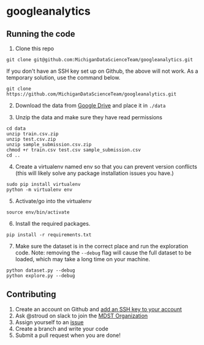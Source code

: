 # googleanalytics

## Running the code

1. Clone this repo
```
git clone git@github.com:MichiganDataScienceTeam/googleanalytics.git
```

If you don't have an SSH key set up on Github, the above will not work.
As a temporary solution, use the command below.
```
git clone https://github.com/MichiganDataScienceTeam/googleanalytics.git
```

2. Download the data from [Google Drive](https://drive.google.com/open?id=1gkD5foFI9vMZzIL_jhDSxiE3T4mGgOqQ) and place it in `./data`

3. Unzip the data and make sure they have read permissions
```
cd data
unzip train.csv.zip
unzip test.csv.zip
unzip sample_submission.csv.zip
chmod +r train.csv test.csv sample_submission.csv
cd ..
```

4. Create a virtualenv named env so that you can prevent version conflicts (this will likely solve any package installation issues you have.)
```
sudo pip install virtualenv
python -m virtualenv env
```

5. Activate/go into the virtualenv
```
source env/bin/activate
```

6. Install the required packages.
```
pip install -r requirements.txt
```

7. Make sure the dataset is in the correct place and run the exploration code. Note: removing the `--debug` flag will
cause the full dataset to be loaded, which may take a long time on
your machine.
```
python dataset.py --debug
python explore.py --debug
```


## Contributing

1. Create an account on Github and [add an SSH key to your account](https://help.github.com/articles/adding-a-new-ssh-key-to-your-github-account/)
2. Ask @stroud on slack to join the [MDST Organization](https://github.com/MichiganDataScienceTeam)
3. Assign yourself to an [issue](https://github.com/MichiganDataScienceTeam/googleanalytics/issues)
4. Create a branch and write your code
5. Submit a pull request when you are done!
